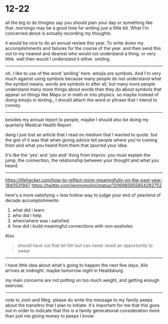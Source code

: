 <h1>12-22</h1>

 all the big to do thingies say you should plan your day or something like that. mornings may be a good time for writing just a little bit. What I'm concerned about is actually recording my thoughts.

it would be nice to do an annual review this year. To write down my accomplishments and failures for the course of the year. and then send this out to my nearest and dearest who would not understand a thing. or very little. well then would I understand it either. smiling.

***

oh, I like to use of the word 'smiling' here. emojis are symbols. And I'm very much against using symbols because many people do not understand what the symbol means. words are symbols to after all, but many more people understand many more things about words than they do about symbols that appear on things like Maps or in math or into physics. so maybe instead of doing emojis in texting., I should attach the word or phrase that I intend to convey.

***

besides my annual report to people, maybe I should also be doing my quarterly Medical Health Report

dang I just lost an article that I read on medium that I wanted to quote. but the gist of it was that when giving advice tell people where you're coming from and what you heard from them that spurred your idea.


it's like the 'yes' and 'yes and' thing from Improv. you must explain the jump, the connection, the relationship between your thought and what you heard.

***
https://lifehacker.com/how-to-reflect-more-meaningfully-on-the-past-year-1840531947
https://twitter.com/jennromolini/status/1206985955854282752

here's a more satisfying + less hollow way to judge your end of year/end of decade accomplishments:
1. what did i learn
2. who did i help 
3. when/where was i satisfied
4. how did i build meaningful connections with non-assholes

Also

> should have cut that bit tbh but can never resist an opportunity to swear


***

I have little idea about what's going to happen the next few days. Alix arrives at midnight. maybe tomorrow night in Healdsburg.

my main concerns are not putting on too much weight, and getting enough exercise.

***

note to Josh and Meg. please do write the message to my family peeps about the transfers that I plan to initiate. it's important for me that this goes out in order to indicate that this is a family generational consideration more than just me giving money to peeps I know.
